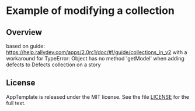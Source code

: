 Example of modifying a collection
=========================

## Overview
based on guide: https://help.rallydev.com/apps/2.0rc1/doc/#!/guide/collections_in_v2
with a workaround for TypeError: Object has no method 'getModel' when adding defects to Defects collection on a story

## License

AppTemplate is released under the MIT license.  See the file [LICENSE](https://raw.github.com/RallyApps/AppTemplate/master/LICENSE) for the full text.
